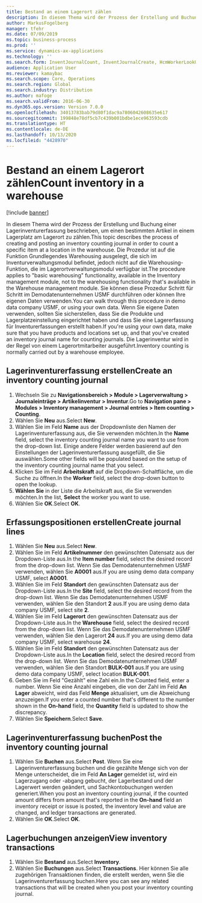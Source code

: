 ```yaml
---
title: Bestand an einem Lagerort zählen
description: In diesem Thema wird der Prozess der Erstellung und Buchung einer Lagerinventurerfassung beschrieben, um einen bestimmten Artikel in einem Lagerplatz am Lagerort zu zählen.
author: MarkusFogelberg
manager: tfehr
ms.date: 07/09/2019
ms.topic: business-process
ms.prod: ''
ms.service: dynamics-ax-applications
ms.technology: ''
ms.search.form: InventJournalCount, InventJournalCreate, HcmWorkerLookUp, InventItemIdLookupSimple, InventLocationIdLookup, WMSLocationIdLookup, InventTrans
audience: Application User
ms.reviewer: kamaybac
ms.search.scope: Core, Operations
ms.search.region: Global
ms.search.industry: Distribution
ms.author: mafoge
ms.search.validFrom: 2016-06-30
ms.dyn365.ops.version: Version 7.0.0
ms.openlocfilehash: 34013783bab79d80f1dac9a7806042608635e617
ms.sourcegitcommit: 199848e78df5cb7c439b001bdbe1ece963593cdb
ms.translationtype: HT
ms.contentlocale: de-DE
ms.lasthandoff: 10/13/2020
ms.locfileid: "4428970"
---
```

# <a name="count-inventory-in-a-warehouse"></a><span data-ttu-id="71a0c-103">Bestand an einem Lagerort zählen</span><span class="sxs-lookup"><span data-stu-id="71a0c-103">Count inventory in a warehouse</span></span>

[!include [banner](../../includes/banner.md)]

<span data-ttu-id="71a0c-104">In diesem Thema wird der Prozess der Erstellung und Buchung einer Lagerinventurerfassung beschrieben, um einen bestimmten Artikel in einem Lagerplatz am Lagerort zu zählen.</span><span class="sxs-lookup"><span data-stu-id="71a0c-104">This topic describes the process of creating and posting an inventory counting journal in order to count a specific item at a location in the warehouse.</span></span> <span data-ttu-id="71a0c-105">Die Prozedur ist auf die Funktion Grundlegendes Warehousing ausgelegt, die sich im Inventurverwaltungsmodul befindet, jedoch nicht auf die Warehousing-Funktion, die im Lagerortverwaltungsmodul verfügbar ist.</span><span class="sxs-lookup"><span data-stu-id="71a0c-105">The procedure applies to "basic warehousing" functionality, available in the Inventory management module, not to the warehousing functionality that's available in the Warehouse management module.</span></span> <span data-ttu-id="71a0c-106">Sie können diese Prozedur Schritt für Schritt im Demodatenunternehmen USMF durchführen oder können Ihre eigenen Daten verwenden.</span><span class="sxs-lookup"><span data-stu-id="71a0c-106">You can walk through this procedure in demo data company USMF, or using your own data.</span></span> <span data-ttu-id="71a0c-107">Wenn Sie eigene Daten verwenden, sollten Sie sicherstellen, dass Sie die Produkte und Lagerplatzeinstellung eingerichtet haben und dass Sie eine Lagererfassung für Inventurerfassungen erstellt haben.</span><span class="sxs-lookup"><span data-stu-id="71a0c-107">If you're using your own data, make sure that you have products and locations set up, and that you've created an inventory journal name for counting journals.</span></span> <span data-ttu-id="71a0c-108">Die Lagerinventur wird in der Regel von einem Lagerortmitarbeiter ausgeführt.</span><span class="sxs-lookup"><span data-stu-id="71a0c-108">Inventory counting is normally carried out by a warehouse employee.</span></span>


## <a name="create-an-inventory-counting-journal"></a><span data-ttu-id="71a0c-109">Lagerinventurerfassung erstellen</span><span class="sxs-lookup"><span data-stu-id="71a0c-109">Create an inventory counting journal</span></span>
1. <span data-ttu-id="71a0c-110">Wechseln Sie zu **Navigationsbereich > Module > Lagerverwaltung > Journaleinträge > Artikelinventur > Inventur**.</span><span class="sxs-lookup"><span data-stu-id="71a0c-110">Go to **Navigation pane > Modules > Inventory management > Journal entries > Item counting > Counting**.</span></span>
2. <span data-ttu-id="71a0c-111">Wählen Sie **Neu** aus.</span><span class="sxs-lookup"><span data-stu-id="71a0c-111">Select **New**.</span></span>
3. <span data-ttu-id="71a0c-112">Wählen Sie im Feld **Name** aus der Dropdownliste den Namen der Lagerinventurerfassung aus, die Sie verwenden möchten.</span><span class="sxs-lookup"><span data-stu-id="71a0c-112">In the **Name** field, select the inventory counting journal name you want to use from the drop-down list.</span></span> <span data-ttu-id="71a0c-113">Einige andere Felder werden basierend auf den Einstellungen der Lagerinventurerfassung ausgefüllt, die Sie auswählen.</span><span class="sxs-lookup"><span data-stu-id="71a0c-113">Some other fields will be populated based on the setup of the inventory counting journal name that you select.</span></span>  
4. <span data-ttu-id="71a0c-114">Klicken Sie im Feld **Arbeitskraft** auf die Dropdown-Schaltfläche, um die Suche zu öffnen.</span><span class="sxs-lookup"><span data-stu-id="71a0c-114">In the **Worker** field, select the drop-down button to open the lookup.</span></span>
5. <span data-ttu-id="71a0c-115">**Wählen Sie** in der Liste die Arbeitskraft aus, die Sie verwenden möchten.</span><span class="sxs-lookup"><span data-stu-id="71a0c-115">In the list, **Select** the worker you want to use.</span></span>
6. <span data-ttu-id="71a0c-116">Wählen Sie **OK**.</span><span class="sxs-lookup"><span data-stu-id="71a0c-116">Select **OK**.</span></span>

## <a name="create-journal-lines"></a><span data-ttu-id="71a0c-117">Erfassungspositionen erstellen</span><span class="sxs-lookup"><span data-stu-id="71a0c-117">Create journal lines</span></span>
1. <span data-ttu-id="71a0c-118">Wählen Sie **Neu** aus.</span><span class="sxs-lookup"><span data-stu-id="71a0c-118">Select **New**.</span></span>
2. <span data-ttu-id="71a0c-119">Wählen Sie im Feld **Artikelnummer** den gewünschten Datensatz aus der Dropdown-Liste aus.</span><span class="sxs-lookup"><span data-stu-id="71a0c-119">In the **Item number** field, select the desired record from the drop-down list.</span></span> <span data-ttu-id="71a0c-120">Wenn Sie das Demodatenunternehmen USMF verwenden, wählen Sie **A0001** aus.</span><span class="sxs-lookup"><span data-stu-id="71a0c-120">If you are using demo data company USMF, select **A0001**.</span></span>  
3. <span data-ttu-id="71a0c-121">Wählen Sie im Feld **Standort** den gewünschten Datensatz aus der Dropdown-Liste aus.</span><span class="sxs-lookup"><span data-stu-id="71a0c-121">In the **Site** field, select the desired record from the drop-down list.</span></span> <span data-ttu-id="71a0c-122">Wenn Sie das Demodatenunternehmen USMF verwenden, wählen Sie den Standort **2** aus.</span><span class="sxs-lookup"><span data-stu-id="71a0c-122">If you are using demo data company USMF, select site **2**.</span></span>
4. <span data-ttu-id="71a0c-123">Wählen Sie im Feld **Lagerort** den gewünschten Datensatz aus der Dropdown-Liste aus.</span><span class="sxs-lookup"><span data-stu-id="71a0c-123">In the **Warehouse** field, select the desired record from the drop-down list.</span></span> <span data-ttu-id="71a0c-124">Wenn Sie das Demodatenunternehmen USMF verwenden, wählen Sie den Lagerort **24** aus.</span><span class="sxs-lookup"><span data-stu-id="71a0c-124">If you are using demo data company USMF, select warehouse **24**.</span></span>  
5. <span data-ttu-id="71a0c-125">Wählen Sie im Feld **Standort** den gewünschten Datensatz aus der Dropdown-Liste aus.</span><span class="sxs-lookup"><span data-stu-id="71a0c-125">In the **Location** field, select the desired record from the drop-down list.</span></span> <span data-ttu-id="71a0c-126">Wenn Sie das Demodatenunternehmen USMF verwenden, wählen Sie den Standort **BULK-001** aus.</span><span class="sxs-lookup"><span data-stu-id="71a0c-126">If you are using demo data company USMF, select location **BULK-001**.</span></span>  
6. <span data-ttu-id="71a0c-127">Geben Sie im Feld "Gezählt" eine Zahl ein.</span><span class="sxs-lookup"><span data-stu-id="71a0c-127">In the Counted field, enter a number.</span></span> <span data-ttu-id="71a0c-128">Wenn Sie eine Anzahl eingeben, die von der Zahl im Feld **An Lager** abweicht, wird das Feld **Menge** aktualisiert, um die Abweichung anzuzeigen.</span><span class="sxs-lookup"><span data-stu-id="71a0c-128">If you enter a counted number that's different to the number shown in the **On-hand** field, the **Quantity** field is updated to show the discrepancy.</span></span>  
7. <span data-ttu-id="71a0c-129">Wählen Sie **Speichern**.</span><span class="sxs-lookup"><span data-stu-id="71a0c-129">Select **Save**.</span></span>

## <a name="post-the-inventory-counting-journal"></a><span data-ttu-id="71a0c-130">Lagerinventurerfassung buchen</span><span class="sxs-lookup"><span data-stu-id="71a0c-130">Post the inventory counting journal</span></span>
1. <span data-ttu-id="71a0c-131">Wählen Sie **Buchen** aus.</span><span class="sxs-lookup"><span data-stu-id="71a0c-131">Select **Post**.</span></span> <span data-ttu-id="71a0c-132">Wenn Sie eine Lagerinventurerfassung buchen und die gezählte Menge sich von der Menge unterscheidet, die im Feld **An Lager** gemeldet ist, wird ein Lagerzugang oder -abgang gebucht, der Lagerbestand und der Lagerwert werden geändert, und Sachkontobuchungen werden generiert.</span><span class="sxs-lookup"><span data-stu-id="71a0c-132">When you post an inventory counting journal, if the counted amount differs from amount that's reported in the **On-hand** field an inventory receipt or issue is posted, the inventory level and value are changed, and ledger transactions are generated.</span></span>
2. <span data-ttu-id="71a0c-133">Wählen Sie **OK**.</span><span class="sxs-lookup"><span data-stu-id="71a0c-133">Select **OK**.</span></span>

## <a name="view-inventory-transactions"></a><span data-ttu-id="71a0c-134">Lagerbuchungen anzeigen</span><span class="sxs-lookup"><span data-stu-id="71a0c-134">View inventory transactions</span></span>
1. <span data-ttu-id="71a0c-135">Wählen Sie **Bestand** aus.</span><span class="sxs-lookup"><span data-stu-id="71a0c-135">Select **Inventory**.</span></span>
2. <span data-ttu-id="71a0c-136">Wählen Sie **Buchungen** aus.</span><span class="sxs-lookup"><span data-stu-id="71a0c-136">Select **Transactions**.</span></span> <span data-ttu-id="71a0c-137">Hier können Sie alle zugehörigen Transaktionen finden, die erstellt werden, wenn Sie die Lagerinventurerfassung buchen.</span><span class="sxs-lookup"><span data-stu-id="71a0c-137">Here you can see any related transactions that will be created when you post your inventory counting journal.</span></span>   

